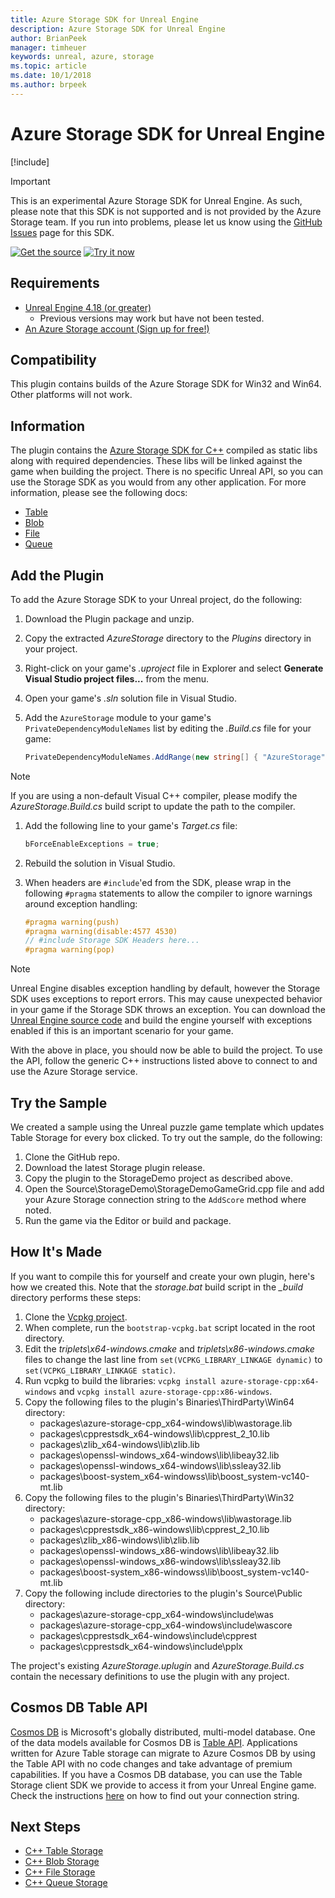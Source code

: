 ```yaml
---
title: Azure Storage SDK for Unreal Engine
description: Azure Storage SDK for Unreal Engine
author: BrianPeek
manager: timheuer
keywords: unreal, azure, storage
ms.topic: article
ms.date: 10/1/2018
ms.author: brpeek
---
```

# Azure Storage SDK for Unreal Engine

[!include[](../../includes/header.md)]

> [!IMPORTANT]
> This is an experimental Azure Storage SDK for Unreal Engine.  As such, please note that this SDK is not supported and is not provided by the Azure Storage team.  If you run into problems, please let us know using the [GitHub Issues](https://github.com/BrianPeek/AzureSDKs-Unreal/issues) page for this SDK.

[![Get the source](../../media/buttons/source2.png)](https://github.com/BrianPeek/AzureSDKs-Unreal)
[![Try it now](../../media/buttons/try2.png)](https://github.com/BrianPeek/AzureSDKs-Unreal/releases)

## Requirements

* [Unreal Engine 4.18 (or greater)](https://unrealengine.com/)
  * Previous versions may work but have not been tested.
* [An Azure Storage account (Sign up for free!)](https://aka.ms/azfreegamedev)

## Compatibility

This plugin contains builds of the Azure Storage SDK for Win32 and Win64.  Other platforms will not work.

## Information

The plugin contains the [Azure Storage SDK for C++](https://github.com/Azure/azure-storage-cpp) compiled as static libs along with required dependencies.  These libs will be linked against the game when building the project.  There is no specific Unreal API, so you can use the Storage SDK as you would from any other application.  For more information, please see the following docs:

* [Table](https://docs.microsoft.com/azure/cosmos-db/table-storage-how-to-use-c-plus)
* [Blob](https://docs.microsoft.com/azure/storage/blobs/storage-c-plus-plus-how-to-use-blobs)
* [File](https://docs.microsoft.com/azure/storage/files/storage-c-plus-plus-how-to-use-files)
* [Queue](https://docs.microsoft.com/azure/storage/queues/storage-c-plus-plus-how-to-use-queues)

## Add the Plugin

To add the Azure Storage SDK to your Unreal project, do the following:

1. Download the Plugin package and unzip.
1. Copy the extracted *AzureStorage* directory to the *Plugins* directory in your project.
1. Right-click on your game's *.uproject* file in Explorer and select **Generate Visual Studio project files...** from the menu.
1. Open your game's *.sln* solution file in Visual Studio.
1. Add the `AzureStorage` module to your game's `PrivateDependencyModuleNames` list by editing the *.Build.cs* file for your game:

   ```csharp
   PrivateDependencyModuleNames.AddRange(new string[] { "AzureStorage" });
   ```

  > [!NOTE]
  > If you are using a non-default Visual C++ compiler, please modify the *AzureStorage.Build.cs* build script to update the path to the compiler.

1. Add the following line to your game's *Target.cs* file:

   ```csharp
   bForceEnableExceptions = true;
   ```

1. Rebuild the solution in Visual Studio.
1. When headers are `#include`'ed from the SDK, please wrap in the following `#pragma` statements to allow the compiler to ignore warnings around exception handling:

   ```C++
   #pragma warning(push)
   #pragma warning(disable:4577 4530)
   // #include Storage SDK Headers here...
   #pragma warning(pop)
   ```

  > [!NOTE]
  > Unreal Engine disables exception handling by default, however the Storage SDK uses exceptions to report errors.  This may cause unexpected behavior in your game if the Storage SDK throws an exception.  You can download the [Unreal Engine source code](https://www.unrealengine.com/en-US/ue4-on-github) and build the engine yourself with exceptions enabled if this is an important scenario for your game.

With the above in place, you should now be able to build the project.  To use the API, follow the generic C++ instructions listed above to connect to and use the Azure Storage service.

## Try the Sample

We created a sample using the Unreal puzzle game template which updates Table Storage for every box clicked.  To try out the sample, do the following:

1. Clone the GitHub repo.
1. Download the latest Storage plugin release.
1. Copy the plugin to the StorageDemo project as described above.
1. Open the Source\StorageDemo\StorageDemoGameGrid.cpp file and add your Azure Storage connection string to the `AddScore` method where noted.
1. Run the game via the Editor or build and package.

## How It's Made

If you want to compile this for yourself and create your own plugin, here's how we created this.  Note that the *storage.bat* build script in the *_build* directory performs these steps:

1. Clone the [Vcpkg project](https://github.com/Microsoft/vcpkg).
1. When complete, run the `bootstrap-vcpkg.bat` script located in the root directory.
1. Edit the *triplets\x64-windows.cmake* and *triplets\x86-windows.cmake* files to change the last line from `set(VCPKG_LIBRARY_LINKAGE dynamic)` to `set(VCPKG_LIBRARY_LINKAGE static)`.
1. Run vcpkg to build the libraries: `vcpkg install azure-storage-cpp:x64-windows` and `vcpkg install azure-storage-cpp:x86-windows`.
1. Copy the following files to the plugin's Binaries\ThirdParty\Win64 directory:
   * packages\azure-storage-cpp_x64-windows\lib\wastorage.lib
   * packages\cpprestsdk_x64-windows\lib\cpprest_2_10.lib
   * packages\zlib_x64-windows\lib\zlib.lib
   * packages\openssl-windows_x64-windows\lib\libeay32.lib
   * packages\openssl-windows_x64-windows\lib\ssleay32.lib
   * packages\boost-system_x64-windowss\lib\boost_system-vc140-mt.lib
1. Copy the following files to the plugin's Binaries\ThirdParty\Win32 directory:
   * packages\azure-storage-cpp_x86-windows\lib\wastorage.lib
   * packages\cpprestsdk_x86-windows\lib\cpprest_2_10.lib
   * packages\zlib_x86-windows\lib\zlib.lib
   * packages\openssl-windows_x86-windows\lib\libeay32.lib
   * packages\openssl-windows_x86-windows\lib\ssleay32.lib
   * packages\boost-system_x86-windowss\lib\boost_system-vc140-mt.lib
1. Copy the following include directories to the plugin's Source\Public directory:
   * packages\azure-storage-cpp_x64-windows\include\was
   * packages\azure-storage-cpp_x64-windows\include\wascore
   * packages\cpprestsdk_x64-windows\include\cpprest
   * packages\cpprestsdk_x64-windows\include\pplx

The project's existing *AzureStorage.uplugin* and *AzureStorage.Build.cs* contain the necessary definitions to use the plugin with any project.

## Cosmos DB Table API

[Cosmos DB](https://docs.microsoft.com/en-us/azure/cosmos-db/introduction) is Microsoft's globally distributed, multi-model database. One of the data models available for Cosmos DB is [Table API](https://docs.microsoft.com/en-us/azure/cosmos-db/table-introduction). Applications written for Azure Table storage can migrate to Azure Cosmos DB by using the Table API with no code changes and take advantage of premium capabilities. If you have a Cosmos DB database, you can use the Table Storage client SDK we provide to access it from your Unreal Engine game. Check the instructions [here](https://docs.microsoft.com/en-us/azure/cosmos-db/create-table-dotnet#update-your-connection-string) on how to find out your connection string.

## Next Steps

* [C++ Table Storage](https://docs.microsoft.com/azure/cosmos-db/table-storage-how-to-use-c-plus)
* [C++ Blob Storage](https://docs.microsoft.com/azure/storage/blobs/storage-c-plus-plus-how-to-use-blobs)
* [C++ File Storage](https://docs.microsoft.com/azure/storage/files/storage-c-plus-plus-how-to-use-files)
* [C++ Queue Storage](https://docs.microsoft.com/azure/storage/queues/storage-c-plus-plus-how-to-use-queues)